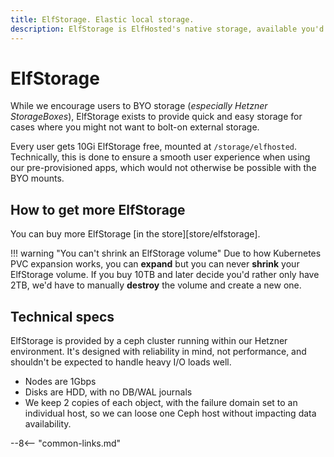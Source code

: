 ```yaml
---
title: ElfStorage. Elastic local storage.
description: ElfStorage is ElfHosted's native storage, available you'd prefer not to BYO
---
```


# ElfStorage

While we encourage users to BYO storage (*especially Hetzner StorageBoxes*), ElfStorage exists to provide quick and easy storage for cases where you might not want to bolt-on external storage.

Every user gets 10Gi ElfStorage free, mounted at `/storage/elfhosted`. Technically, this is done to ensure a smooth user experience when using our pre-provisioned apps, which would not otherwise be possible with the BYO mounts.

## How to get more ElfStorage

You can buy more ElfStorage [in the store][store/elfstorage].

!!! warning "You can't shrink an ElfStorage volume"
    Due to how Kubernetes PVC expansion works, you can **expand** but you can never **shrink** your ElfStorage volume. If you buy 10TB and later decide you'd rather only have 2TB, we'd have to manually **destroy** the volume and create a new one.

## Technical specs

ElfStorage is provided by a ceph cluster running within our Hetzner environment. It's designed with reliability in mind, not performance, and shouldn't be expected to handle heavy I/O loads well.

* Nodes are 1Gbps
* Disks are HDD, with no DB/WAL journals
* We keep 2 copies of each object, with the failure domain set to an individual host, so we can loose one Ceph host without impacting data availability.

--8<-- "common-links.md"
